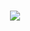 <h1 align="center">
  <a href="https://git.io/typing-svg">
    <img src="[https://readme-typing-svg.herokuapp.com/?lines=Hai,+Fellows!+👋;Azmi+Fitra+Here....;Welcome+to+my+Github+Profile!&center=true&size=30](https://readme-typing-svg.herokuapp.com?duration=2500&color=4B33F7&background=FFD7D000&center=true&vCenter=true&multiline=true&height=100&lines=Hi%2C+Fellows!;Azmi+Fitra+here...;Welcome+to+my+Github+Profile!)](https://git.io/typing-svg)">
  </a>
</h1>
<!-- [![Typing SVG](https://readme-typing-svg.herokuapp.com?duration=2500&color=4B33F7&background=FFD7D000&center=true&vCenter=true&multiline=true&height=100&lines=Hi%2C+Fellows!;Azmi+Fitra+here...;Welcome+to+my+Github+Profile!)](https://git.io/typing-svg) -->
